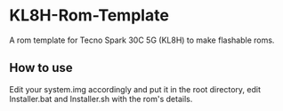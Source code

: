 # KL8H-Rom-Template
A rom template for Tecno Spark 30C 5G (KL8H) to make flashable roms.

## How to use
Edit your system.img accordingly and put it in the root directory, edit Installer.bat and Installer.sh with the rom's details.
